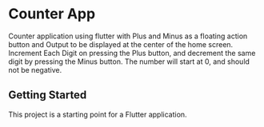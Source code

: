 # Counter App

Counter application using flutter with  Plus and Minus as a floating action button and Output to be displayed at the center of the home screen. Increment Each Digit on pressing the Plus button, and decrement the same digit by pressing the Minus button. The number will start at 0, and should not be negative. 

## Getting Started

This project is a starting point for a Flutter application.

